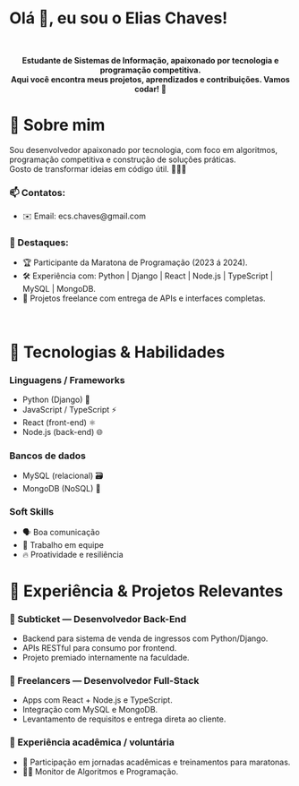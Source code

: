 <h1>Olá 👋, eu sou o Elias Chaves!</h1></br>
<p align="center">
  <b>
  Estudante de Sistemas de Informação, apaixonado por tecnologia e programação competitiva.<br>
  Aqui você encontra meus projetos, aprendizados e contribuições. Vamos codar! 🚀</b>
</p>

<h1>📌 Sobre mim</h1>
  Sou desenvolvedor apaixonado por tecnologia, com foco em algoritmos, programação competitiva e construção de soluções práticas.</br>Gosto de transformar ideias em código útil. 👨‍🎓💡</br>
<h3>📫 Contatos:</h3>
<ul>
  <li>✉️ Email: ecs.chaves@gmail.com</li>
</ul>

<h3>🌟 Destaques:</h3>
<ul>
  <li>🏆 Participante da Maratona de Programação (2023 á 2024).</li>
  <li>🛠️ Experiência com: Python | Django | React | Node.js | TypeScript | MySQL | MongoDB.</li>
  <li>🤝 Projetos freelance com entrega de APIs e interfaces completas.</li>
</ul></br>

<h1>🚀 Tecnologias & Habilidades</h1>

<h3>Linguagens / Frameworks</h3>
<ul>
  <li>Python (Django) 🐍</li>
  <li>JavaScript / TypeScript ⚡</li>
  <li>React (front-end) ⚛️</li>
  <li>Node.js (back-end) 🌐</li>
</ul>

<h3>Bancos de dados</h3>
<ul>
  <li>MySQL (relacional) 🗃️</li>
  <li>MongoDB (NoSQL) 🍃</li>
</ul>

<h3>Soft Skills</h3>
<ul>
  <li>🗣️ Boa comunicação</li>
  <li>🤝 Trabalho em equipe</li>
  <li>🔥 Proatividade e resiliência</li>
</ul>

<h1>🧩 Experiência & Projetos Relevantes</h1>
<h3>🔹 Subticket — Desenvolvedor Back-End</h3>
<ul>
  <li>Backend para sistema de venda de ingressos com Python/Django.</li>
  <li>APIs RESTful para consumo por frontend.</li>
  <li>Projeto premiado internamente na faculdade.</li>
</ul>
<h3>🔹 Freelancers — Desenvolvedor Full-Stack</h3>
<ul>
  <li>Apps com React + Node.js e TypeScript.</li>
  <li>Integração com MySQL e MongoDB.</li>
  <li>Levantamento de requisitos e entrega direta ao cliente.</li>
</ul>
<h3>🔹 Experiência acadêmica / voluntária </h3>
<ul>
  <li>🧠 Participação em jornadas acadêmicas e treinamentos para maratonas.</li>
  <li>🧑‍🏫 Monitor de Algoritmos e Programação.</li>
</ul>

